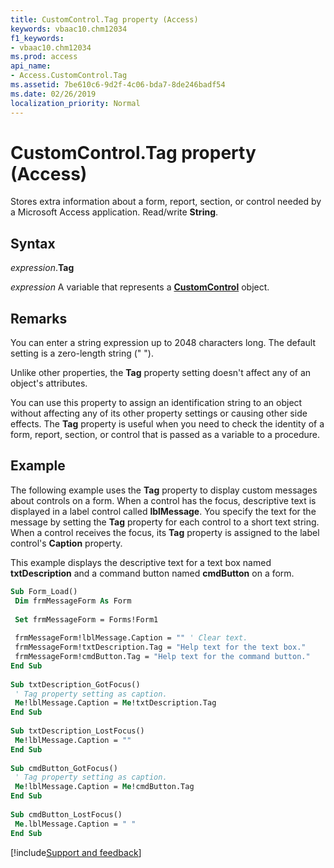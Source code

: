 ```yaml
---
title: CustomControl.Tag property (Access)
keywords: vbaac10.chm12034
f1_keywords:
- vbaac10.chm12034
ms.prod: access
api_name:
- Access.CustomControl.Tag
ms.assetid: 7be610c6-9d2f-4c06-bda7-8de246badf54
ms.date: 02/26/2019
localization_priority: Normal
---
```



# CustomControl.Tag property (Access)

Stores extra information about a form, report, section, or control needed by a Microsoft Access application. Read/write **String**.


## Syntax

_expression_.**Tag**

_expression_ A variable that represents a **[CustomControl](Access.CustomControl.md)** object.


## Remarks

You can enter a string expression up to 2048 characters long. The default setting is a zero-length string (" ").

Unlike other properties, the **Tag** property setting doesn't affect any of an object's attributes.

You can use this property to assign an identification string to an object without affecting any of its other property settings or causing other side effects. The **Tag** property is useful when you need to check the identity of a form, report, section, or control that is passed as a variable to a procedure.


## Example

The following example uses the **Tag** property to display custom messages about controls on a form. When a control has the focus, descriptive text is displayed in a label control called **lblMessage**. You specify the text for the message by setting the **Tag** property for each control to a short text string. When a control receives the focus, its **Tag** property is assigned to the label control's **Caption** property. 

This example displays the descriptive text for a text box named **txtDescription** and a command button named **cmdButton** on a form.



```vb
Sub Form_Load() 
 Dim frmMessageForm As Form 
 
 Set frmMessageForm = Forms!Form1 
 
 frmMessageForm!lblMessage.Caption = "" ' Clear text. 
 frmMessageForm!txtDescription.Tag = "Help text for the text box." 
 frmMessageForm!cmdButton.Tag = "Help text for the command button." 
End Sub 
 
Sub txtDescription_GotFocus() 
 ' Tag property setting as caption. 
 Me!lblMessage.Caption = Me!txtDescription.Tag 
End Sub 
 
Sub txtDescription_LostFocus() 
 Me!lblMessage.Caption = "" 
End Sub 
 
Sub cmdButton_GotFocus() 
 ' Tag property setting as caption. 
 Me!lblMessage.Caption = Me!cmdButton.Tag 
End Sub 
 
Sub cmdButton_LostFocus() 
 Me.lblMessage.Caption = " " 
End Sub
```




[!include[Support and feedback](~/includes/feedback-boilerplate.md)]